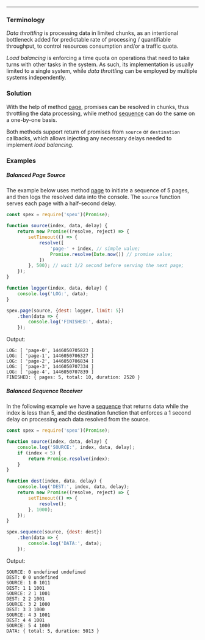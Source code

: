 ---

### Terminology

*Data throttling* is processing data in limited chunks, as an intentional bottleneck added for predictable rate of processing /
quantifiable throughput, to control resources consumption and/or a traffic quota.  
 
*Load balancing* is enforcing a time quota on operations that need to take turns with other tasks in the system.
As such, its implementation is usually limited to a single system, while *data throttling* can be employed by multiple systems independently.

### Solution

With the help of method [page], promises can be resolved in chunks, thus throttling the data processing, while method [sequence] can do the same
on a one-by-one basis. 
 
Both methods support return of promises from `source` or `destination` callbacks, which allows injecting any necessary
delays needed to implement *load balancing*.

### Examples

##### Balanced Page Source

The example below uses method [page] to initiate a sequence of 5 pages, and then logs the resolved data into the console.
The `source` function serves each page with a half-second delay.

```js
const spex = require('spex')(Promise);

function source(index, data, delay) {
    return new Promise((resolve, reject) => {
        setTimeout(() => {
            resolve([
                'page-' + index, // simple value;
                Promise.resolve(Date.now()) // promise value;
            ])
        }, 500); // wait 1/2 second before serving the next page;
    });
}

function logger(index, data, delay) {
    console.log('LOG:', data);
}

spex.page(source, {dest: logger, limit: 5})
    .then(data => {
        console.log('FINISHED:', data);
    });
```

Output:

```
LOG: [ 'page-0', 1446050705823 ]
LOG: [ 'page-1', 1446050706327 ]
LOG: [ 'page-2', 1446050706834 ]
LOG: [ 'page-3', 1446050707334 ]
LOG: [ 'page-4', 1446050707839 ]
FINISHED: { pages: 5, total: 10, duration: 2520 }
```

##### Balanced Sequence Receiver

In the following example we have a [sequence] that returns data while the index is less than 5, and the
destination function that enforces a 1 second delay on processing each data resolved from the source.
 
```js 
const spex = require('spex')(Promise);

function source(index, data, delay) {
    console.log('SOURCE:', index, data, delay);
    if (index < 5) {
        return Promise.resolve(index);
    }
}

function dest(index, data, delay) {
    console.log('DEST:', index, data, delay);
    return new Promise((resolve, reject) => {
        setTimeout(() => {
            resolve();
        }, 1000);
    });
}

spex.sequence(source, {dest: dest})
    .then(data => {
        console.log('DATA:', data);
    });
```

Output:

```
SOURCE: 0 undefined undefined
DEST: 0 0 undefined
SOURCE: 1 0 1011
DEST: 1 1 1001
SOURCE: 2 1 1001
DEST: 2 2 1001
SOURCE: 3 2 1000
DEST: 3 3 1000
SOURCE: 4 3 1001
DEST: 4 4 1001
SOURCE: 5 4 1000
DATA: { total: 5, duration: 5013 }
```

[page]:http://vitaly-t.github.io/spex/global.html#page
[sequence]:http://vitaly-t.github.io/spex/global.html#sequence
